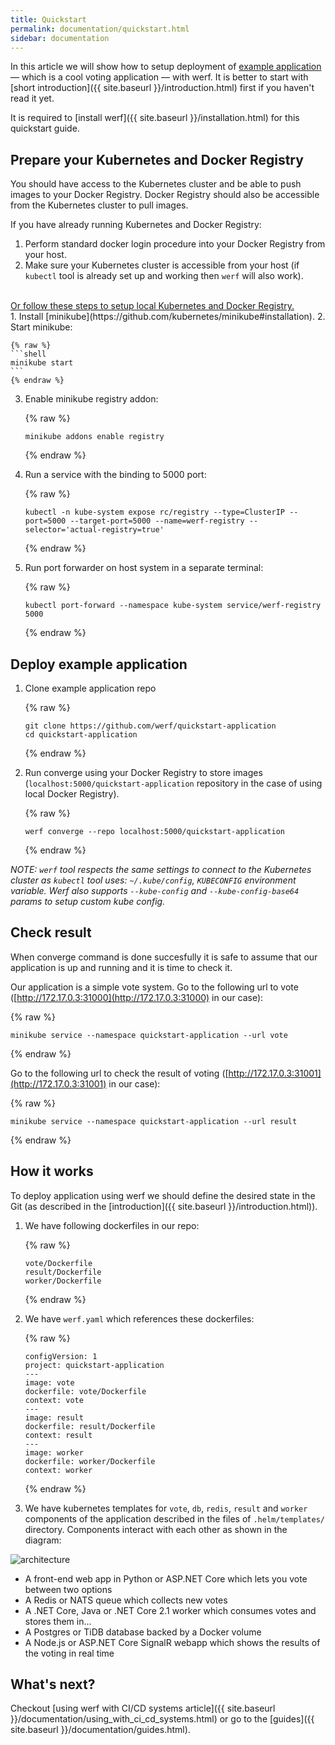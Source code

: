 ```yaml
---
title: Quickstart
permalink: documentation/quickstart.html
sidebar: documentation
---
```


In this article we will show how to setup deployment of [example application](https://github.com/werf/quickstart-application) — which is a cool voting application — with werf. It is better to start with [short introduction]({{ site.baseurl }}/introduction.html) first if you haven't read it yet.

It is required to [install werf]({{ site.baseurl }}/installation.html) for this quickstart guide.

## Prepare your Kubernetes and Docker Registry

You should have access to the Kubernetes cluster and be able to push images to your Docker Registry. Docker Registry should also be accessible from the Kubernetes cluster to pull images.

If you have already running Kubernetes and Docker Registry:

 1. Perform standard docker login procedure into your Docker Registry from your host.
 2. Make sure your Kubernetes cluster is accessible from your host (if `kubectl` tool is already set up and working then `werf` will also work).

<br>

<div class="details">
<div id="details_link">
<a href="javascript:void(0)" class="details__summary">Or follow these steps to setup local Kubernetes and Docker Registry.</a>
</div>
<div class="details__content" markdown="1">
 1. Install [minikube](https://github.com/kubernetes/minikube#installation).
 2. Start minikube:

    {% raw %}
    ```shell
    minikube start
    ```
    {% endraw %}

 3. Enable minikube registry addon:

    {% raw %}
    ```shell
    minikube addons enable registry
    ```
    {% endraw %}

 4. Run a service with the binding to 5000 port:

    {% raw %}
    ```shell
    kubectl -n kube-system expose rc/registry --type=ClusterIP --port=5000 --target-port=5000 --name=werf-registry --selector='actual-registry=true'
    ```
    {% endraw %}

 5. Run port forwarder on host system in a separate terminal:

    {% raw %}
    ```shell
    kubectl port-forward --namespace kube-system service/werf-registry 5000
    ```
    {% endraw %}
</div>
</div>

## Deploy example application

 1. Clone example application repo

    {% raw %}
    ```shell
    git clone https://github.com/werf/quickstart-application
    cd quickstart-application
    ```
    {% endraw %}

 2. Run converge using your Docker Registry to store images (`localhost:5000/quickstart-application` repository in the case of using local Docker Registry).

    {% raw %}
    ```shell
    werf converge --repo localhost:5000/quickstart-application
    ```
    {% endraw %}

_NOTE: `werf` tool respects the same settings to connect to the Kubernetes cluster as `kubectl` tool uses: `~/.kube/config`, `KUBECONFIG` environment variable. Werf also supports `--kube-config` and `--kube-config-base64` params to setup custom kube config._

## Check result

When converge command is done succesfully it is safe to assume that our application is up and running and it is time to check it.

Our application is a simple vote system. Go to the following url to vote ([http://172.17.0.3:31000](http://172.17.0.3:31000) in our case):

{% raw %}
```
minikube service --namespace quickstart-application --url vote
```
{% endraw %}

Go to the following url to check the result of voting ([http://172.17.0.3:31001](http://172.17.0.3:31001) in our case):

{% raw %}
```
minikube service --namespace quickstart-application --url result
```
{% endraw %}

## How it works

To deploy application using werf we should define the desired state in the Git (as described in the [introduction]({{ site.baseurl }}/introduction.html)).

 1. We have following dockerfiles in our repo:

    {% raw %}
    ```
    vote/Dockerfile
    result/Dockerfile
    worker/Dockerfile
    ```
    {% endraw %}

 2. We have `werf.yaml` which references these dockerfiles:

    {% raw %}
    ```
    configVersion: 1
    project: quickstart-application
    ---
    image: vote
    dockerfile: vote/Dockerfile
    context: vote
    ---
    image: result
    dockerfile: result/Dockerfile
    context: result
    ---
    image: worker
    dockerfile: worker/Dockerfile
    context: worker
    ```
    {% endraw %}

 3. We have kubernetes templates for `vote`, `db`, `redis`, `result` and `worker` components of the application described in the files of `.helm/templates/` directory. Components interact with each other as shown in the diagram:

  ![architecture](https://raw.githubusercontent.com/werf/quickstart-application/master/architecture.png)

   - A front-end web app in Python or ASP.NET Core which lets you vote between two options
   - A Redis or NATS queue which collects new votes
   - A .NET Core, Java or .NET Core 2.1 worker which consumes votes and stores them in…
   - A Postgres or TiDB database backed by a Docker volume
   - A Node.js or ASP.NET Core SignalR webapp which shows the results of the voting in real time

## What's next?

Checkout [using werf with CI/CD systems article]({{ site.baseurl }}/documentation/using_with_ci_cd_systems.html) or go to the [guides]({{ site.baseurl }}/documentation/guides.html).

